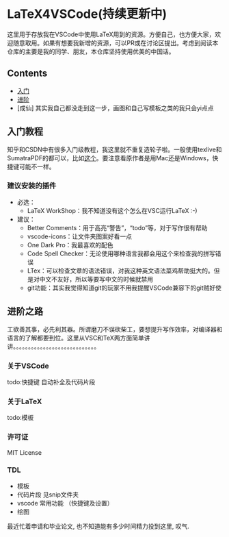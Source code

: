 # LaTeX4VSCode(持续更新中)
这里用于存放我在VSCode中使用LaTeX用到的资源。方便自己，也方便大家，欢迎随意取用。如果有想要我新增的资源，可以PR或在讨论区提出。考虑到阅读本仓库的主要是我的同学、朋友，本仓库坚持使用优美的中国话。

## Contents
* [入门](#入门教程)
* [进阶](#进阶之路)
* [成仙] 其实我自己都没走到这一步，画图和自己写模板之类的我只会yi点点


## 入门教程
知乎和CSDN中有很多入门级教程，我这里就不重复造轮子啦。一般使用texlive和SumatraPDF的都可以，比如[这个](https://zhuanlan.zhihu.com/p/166523064)。要注意看原作者是用Mac还是Windows，快捷键可能不一样。

### 建议安装的插件
* 必选：
  * LaTeX WorkShop：我不知道没有这个怎么在VSC运行LaTeX :-)
* 建议：
  * Better Comments：用于高亮“警告”，“todo”等，对于写作很有帮助
  * vscode-icons：让文件夹图案好看一点
  * One Dark Pro：我最喜欢的配色
  * Code Spell Checker：无论使用哪种语言我都会用这个来检查我的拼写错误
  * LTex：可以检查文章的语法错误，对我这种英文语法菜鸡帮助挺大的。但是对中文不友好，所以等要写中文的时候就禁用
  * git功能：其实我觉得知道git的玩家不用我提醒VSCode兼容下的git贼好使


## 进阶之路
工欲善其事，必先利其器。所谓磨刀不误砍柴工，要想提升写作效率，对编译器和语言的了解都要到位。这里从VSC和TeX两方面简单讲讲。。。。。。。。。。。。。。。。。。。。。。。。。。。。
### 关于VSCode
todo:快捷键 自动补全及代码片段
### 关于LaTeX
todo:模板




### 许可证
MIT License

### TDL
* 模板
* 代码片段 见snip文件夹
* vscode 常用功能 （快捷键及设置）
* 绘图
  
最近忙着申请和毕业论文, 也不知道能有多少时间精力投到这里, 叹气.
